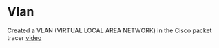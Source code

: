 # Vlan
Created a VLAN (VIRTUAL LOCAL AREA NETWORK) in the Cisco packet tracer
<a href="https://www.w3schools.com">    video</a>
